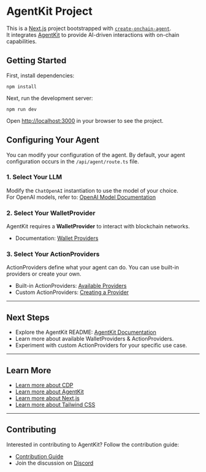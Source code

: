 # AgentKit Project

This is a [Next.js](https://nextjs.org) project bootstrapped with [`create-onchain-agent`]().  
It integrates [AgentKit](https://github.com/coinbase/agentkit) to provide AI-driven interactions with on-chain capabilities.


## Getting Started

First, install dependencies:

`npm install`

Next, run the development server:

`npm run dev`

Open [http://localhost:3000](http://localhost:3000) in your browser to see the project.


## Configuring Your Agent

You can modify your configuration of the agent. By default, your agent configuration occurs in the `/api/agent/route.ts` file.

### 1. Select Your LLM  
Modify the `ChatOpenAI` instantiation to use the model of your choice.  
For OpenAI models, refer to: [OpenAI Model Documentation](https://platform.openai.com/docs/models)

### 2. Select Your WalletProvider  
AgentKit requires a **WalletProvider** to interact with blockchain networks.

- Documentation: [Wallet Providers](https://github.com/coinbase/agentkit/tree/main/typescript/agentkit#evm-wallet-providers)

### 3. Select Your ActionProviders  
ActionProviders define what your agent can do. You can use built-in providers or create your own.

- Built-in ActionProviders: [Available Providers](https://github.com/coinbase/agentkit/tree/main/typescript/agentkit#action-providers)
- Custom ActionProviders: [Creating a Provider](https://github.com/coinbase/agentkit/tree/main/typescript/agentkit#creating-an-action-provider)

---

## Next Steps

- Explore the AgentKit README: [AgentKit Documentation](https://github.com/coinbase/agentkit)
- Learn more about available WalletProviders & ActionProviders.
- Experiment with custom ActionProviders for your specific use case.

---

## Learn More

- [Learn more about CDP](https://docs.cdp.coinbase.com/)
- [Learn more about AgentKit](https://docs.cdp.coinbase.com/agentkit/docs/welcome)
- [Learn more about Next.js](https://nextjs.org/docs)
- [Learn more about Tailwind CSS](https://tailwindcss.com/docs)

---

## Contributing

Interested in contributing to AgentKit? Follow the contribution guide:

- [Contribution Guide](https://github.com/coinbase/agentkit/blob/main/CONTRIBUTING.md)
- Join the discussion on [Discord](https://discord.gg/CDP)
